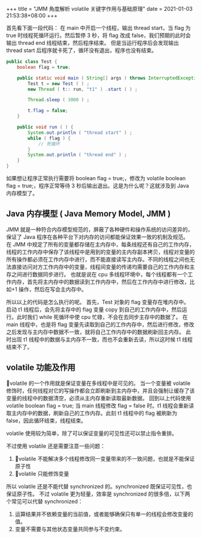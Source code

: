 +++
title = "JMM 角度解析 volatile 关键字作用与基础原理"
date = 2021-01-03 21:53:38+08:00
+++

首先看下面一段代码：
在 main 中开启一个线程，输出 thread start，当 flag 为 true 时线程死循环运行。然后暂停 3 秒，将 flag 改成 false，我们预期的此时会输出 thread end 线程结束，然后程序结束。
但是当运行程序后会发现输出 thread start 后程序就卡死了，循环没有退出，程序也没有结束。

<!-- more -->

```java
public class Test {
    boolean flag = true;

    public static void main ( String[] args ) throws InterruptedException {
        Test t = new Test ( ) ;
        new Thread ( t:: run, "t1" ) .start ( ) ;

        Thread.sleep ( 3000 ) ;

        t.flag = false;
    }

    public void run ( ) {
        System.out.println ( "thread start" ) ;
        while ( flag ) {
            // 死循环
        }
        System.out.println ( "thread end" ) ;
    }
}
```

如果想让程序正常执行需要将 boolean flag = true;，修改为 volatile boolean flag = true;，程序正常等待 3 秒后输出退出。这是为什么呢？这就涉及到 Java 内存模型了。

## Java 内存模型 ( Java Memory Model, JMM )

JMM 就是一种符合内存模型规范的，屏蔽了各种硬件和操作系统的访问差异的，保证了 Java 程序在各种平台下对内存的访问都能保证效果一致的机制及规范。
在 JMM 中规定了所有的变量都存储在主内存中，每条线程还有自己的工作内存，线程的工作内存中保存了该线程中是用到的变量的主内存副本拷贝，线程对变量的所有操作都必须在工作内存中进行，而不能直接读写主内存。不同的线程之间也无法直接访问对方工作内存中的变量，线程间变量的传递均需要自己的工作内存和主存之间进行数据同步进行。
也就是说在 cpu 多线程环境中，每个线程都有一个工作内存，首先将主内存中的数据读到工作内存中，然后在工作内存中进行修改，比如+1 操作，然后在写会主内存中。

所以以上的代码是怎么执行的呢。
首先，Test 对象的 flag 变量存在堆内存中。
启动 t1 线程后，会先将主存中的 flag 变量 copy 到自己的工作内存中，然后运行。此时我们 while 死循环中使 cpu 忙碌，不会在去同步主存中的数据了。
在 main 线程中，也是将 flag 变量先读取到自己的工作内存中，然后进行修改，修改之后发现与主内存中数据不一致，就将自己工作内存中的数据刷新回主内存。
此时出现 t1 线程中的数据与主内存不一致，而也不会重新去读，所以这时候 t1 线程结束不了。

## volatile 功能及作用

volatile 的一个作用就是保证变量在多线程中是可见的。
当一个变量被 volatile 修饰时，任何线程对它的写操作都会立即刷新到主内存中，并且会强制让缓存了该变量的线程中的数据清空，必须从主内存重新读取最新数据。
回到以上代码使用 volatile boolean flag = true;
当 main 线程修改 flag = false 时。t1 线程会重新读取主内存中的数据，刷新自己的工作内存。此刻 t1 线程中的 flag 被刷新为 false，因此循环结束，线程结束。

volatile 使用较为简单，除了可以保证变量的可见性还可以禁止指令重排。

不过使用 volatile 还是需要注意一些问题：

1.  volatile 不能解决多个线程修改同一变量带来的不一致问题，也就是不能保证原子性
2.  volatile 只能修饰变量

所以 volatile 还是不能代替 synchronized 的。synchronized 既保证可见性，也保证原子性。
不过 volatile 更为轻量，效率是 synchronized 的很多倍，以下两个常见可以代替 synchronized：

1.  运算结果并不依赖变量的当前值，或者能够确保只有单一的线程会修改变量的值。
2.  变量不需要与其他状态变量共同参与不变约束。

